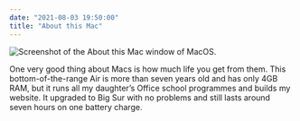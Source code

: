 ```yaml
---
date: "2021-08-03 19:50:00"
title: "About this Mac"
---
```



<img class="db mb3" src="https://www.thisdaysportion.com/images/this-mac.png" alt="Screenshot of the About this Mac window of MacOS.">

One very good thing about Macs is how much life you get from them. This bottom-of-the-range Air is more than seven years old and has only 4GB RAM, but it runs all my daughter’s Office school programmes and builds my website. It upgraded to Big Sur with no problems and still lasts around seven hours on one battery charge.

